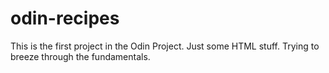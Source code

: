# odin-recipes
This is the first project in the Odin Project. Just some HTML stuff.
Trying to breeze through the fundamentals.
